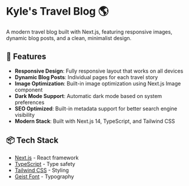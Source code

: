 # Kyle's Travel Blog 🌎

A modern travel blog built with Next.js, featuring responsive images, dynamic blog posts, and a clean, minimalist design.

## 🚀 Features

- **Responsive Design**: Fully responsive layout that works on all devices
- **Dynamic Blog Posts**: Individual pages for each travel story
- **Image Optimization**: Built-in image optimization using Next.js Image component
- **Dark Mode Support**: Automatic dark mode based on system preferences
- **SEO Optimized**: Built-in metadata support for better search engine visibility
- **Modern Stack**: Built with Next.js 14, TypeScript, and Tailwind CSS

## 📦 Tech Stack

- [Next.js](https://nextjs.org/) - React framework
- [TypeScript](https://www.typescriptlang.org/) - Type safety
- [Tailwind CSS](https://tailwindcss.com/) - Styling
- [Geist Font](https://vercel.com/font) - Typography
